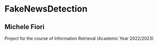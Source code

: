 # FakeNewsDetection
## Michele Fiori
Project for the course of Information Retrieval (Academic Year 2022/2023)
